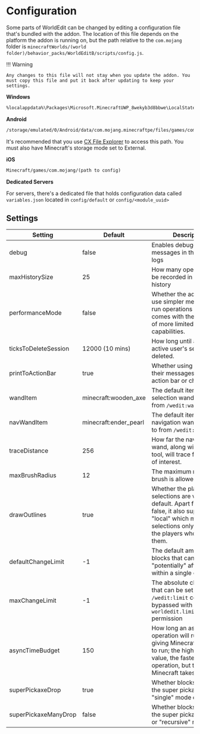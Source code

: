 # Configuration

Some parts of WorldEdit can be changed by editing a configuration file that's bundled with the addon. The location of this file depends on the platform the addon is running on, but the path relative to the `com.mojang` folder is `minecraftWorlds/(world folder)/behavior_packs/WorldEditB/scripts/config.js`.

!!! Warning

    Any changes to this file will not stay when you update the addon. You must copy this file and put it back after updating to keep your settings.

**Windows**

```txt
%localappdata%\Packages\Microsoft.MinecraftUWP_8wekyb3d8bbwe\LocalState\games\com.mojang\(path to config)
```

**Android**

```txt
/storage/emulated/0/Android/data/com.mojang.minecraftpe/files/games/com.mojang/(path to config)
```

It's recommended that you use [CX File Explorer](https://play.google.com/store/apps/details?id=com.cxinventor.file.explorer) to access this path. You must also have Minecraft's storage mode set to External.

**iOS**

```txt
Minecraft/games/com.mojang/(path to config)
```

**Dedicated Servers**

For servers, there's a dedicated file that holds configuration data called `variables.json` located in `config/default` or `config/<module_uuid>`

## Settings

| Setting              | Default               | Description                                                                                                                                                                  |
| -------------------- | --------------------- | ---------------------------------------------------------------------------------------------------------------------------------------------------------------------------- |
| debug                | false                 | Enables debugging messages in the content logs                                                                                                                               |
| maxHistorySize       | 25                    | How many operations can be recorded in a session's history                                                                                                                   |
| performanceMode      | false                 | Whether the addon should use simpler methods to run operations faster. This comes with the drawback of more limited capabilities.                                            |
| ticksToDeleteSession | 12000 (10 mins)       | How long until a previously active user's session gets deleted.                                                                                                              |
| printToActionBar     | true                  | Whether using items prints their messages to the action bar or chat.                                                                                                         |
| wandItem             | minecraft:wooden_axe  | The default item the selection wand is bound to from `/wedit:wand`.                                                                                                          |
| navWandItem          | minecraft:ender_pearl | The default item the navigation wand is bound to from `/wedit:navwand`.                                                                                                      |
| traceDistance        | 256                   | How far the navigation wand, along with other tool, will trace for a block of interest.                                                                                      |
| maxBrushRadius       | 12                    | The maximum radius a brush is allowed to be.                                                                                                                                 |
| drawOutlines         | true                  | Whether the player's selections are visible by default. Apart from true or false, it also supports "local" which makes selections only visible to the players who made them. |
| defaultChangeLimit   | -1                    | The default amount of blocks that can be "potentially" affected within a single operation                                                                                    |
| maxChangeLimit       | -1                    | The absolute change limit that can be set from the `/wedit:limit` command; bypassed with `worldedit.limit.unlimited` permission                                              |
| asyncTimeBudget      | 150                   | How long an async operation will run until giving Minecraft a chance to run; the higher the value, the faster the operation, but the slower Minecraft takes to run           |
| superPickaxeDrop     | true                  | Whether blocks broken by the super pickaxe in "single" mode drop.                                                                                                            |
| superPickaxeManyDrop | false                 | Whether blocks broken by the super pickaxe in "area" or "recursive" mode drop.                                                                                               |
